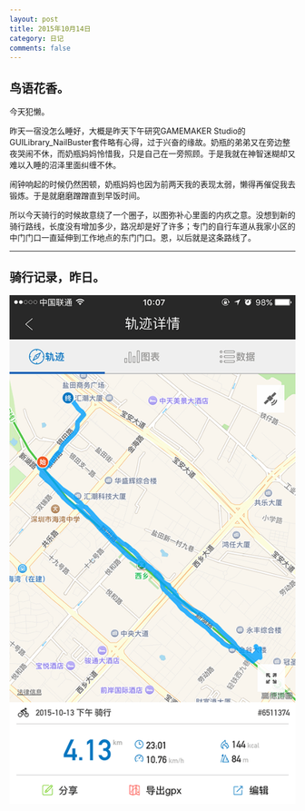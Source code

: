 ```yaml
---
layout: post
title: 2015年10月14日
category: 日记
comments: false
---
```


## 鸟语花香。

今天犯懒。

昨天一宿没怎么睡好，大概是昨天下午研究GAMEMAKER Studio的GUILibrary_NailBuster套件略有心得，过于兴奋的缘故。奶瓶的弟弟又在旁边整夜哭闹不休，而奶瓶妈妈怜惜我，只是自己在一旁照顾。于是我就在神智迷糊却又难以入睡的沼泽里面纠缠不休。

闹钟响起的时候仍然困顿，奶瓶妈妈也因为前两天我的表现太弱，懒得再催促我去锻炼。于是就磨磨蹭蹭直到早饭时间。

所以今天骑行的时候故意绕了一个圈子，以图弥补心里面的内疚之意。没想到新的骑行路线，长度没有增加多少，路况却是好了许多；专门的自行车道从我家小区的中门门口一直延伸到工作地点的东门门口。恩，以后就是这条路线了。


***

## 骑行记录，昨日。


![2015年10月12日晚](/images/diary_img/151013.PNG)
